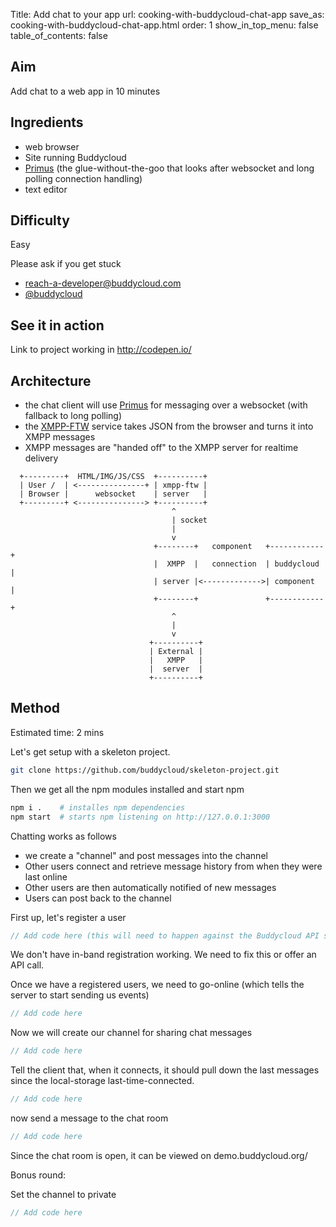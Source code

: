 Title: Add chat to your app
url: cooking-with-buddycloud-chat-app
save_as: cooking-with-buddycloud-chat-app.html
order: 1
show_in_top_menu: false
table_of_contents: false


Aim
---

Add chat to a web app in 10 minutes

Ingredients
-----------

- web browser
- Site running Buddycloud
- [Primus](http://primus.io/) (the glue-without-the-goo that looks after websocket and long polling connection handling)
- text editor

Difficulty
----------
Easy

Please ask if you get stuck
-  reach-a-developer@buddycloud.com
-  [@buddycloud](https://twitter.com/buddycloud)

See it in action
----------------

Link to project working in http://codepen.io/ 

Architecture
------------

- the chat client will use [Primus](primus.io) for messaging over a websocket (with fallback to long polling)
- the [XMPP-FTW](https://xmpp-ftw.jit.su) service takes JSON from the browser and turns it into XMPP messages
- XMPP messages are "handed off" to the XMPP server for realtime delivery

```
  +---------+  HTML/IMG/JS/CSS  +----------+
  | User /  | <---------------+ | xmpp-ftw |
  | Browser |      websocket    | server   |
  +---------+ <---------------> +----------+
                                    ^
                                    | socket
                                    |
                                    v
                                +--------+   component   +------------+
                                |  XMPP  |   connection  | buddycloud |
                                | server |<------------->| component  |
                                +--------+               +------------+
                                    ^
                                    |
                                    v
                               +----------+
                               | External |
                               |   XMPP   |
                               |  server  |
                               +----------+
```

Method
------

<span style="color:green-blue">Estimated time: 2 mins</span>

Let's get setup with a skeleton project.
~~~~ bash
git clone https://github.com/buddycloud/skeleton-project.git
~~~~

Then we get all the npm modules installed and start npm
~~~~ bash
npm i .    # installes npm dependencies
npm start  # starts npm listening on http://127.0.0.1:3000
~~~~

Chatting works as follows
- we create a "channel" and post messages into the channel
- Other users connect and retrieve message history from when they were last online
- Other users are then automatically notified of new messages
- Users can post back to the channel

First up, let's register a user
~~~~ javascript
// Add code here (this will need to happen against the Buddycloud API since inband registation is mostly deprecated (and turned off on buddycloud servers to prevent spam)
~~~~

We don't have in-band registration working. We need to fix this or offer an API call. 

Once we have a registered users, we need to go-online (which tells the server to start sending us events)
~~~~ javascript
// Add code here
~~~~

Now we will create our channel for sharing chat messages
~~~~ javascript
// Add code here
~~~~

Tell the client that, when it connects, it should pull down the last messages since the local-storage last-time-connected.
~~~~ javascript
// Add code here
~~~~

now send a message to the chat room
~~~~ javascript
// Add code here
~~~~

Since the chat room is open, it can be viewed on demo.buddycloud.org/<full address>

Bonus round:

Set the channel to private
~~~~ javascript
// Add code here
~~~~
